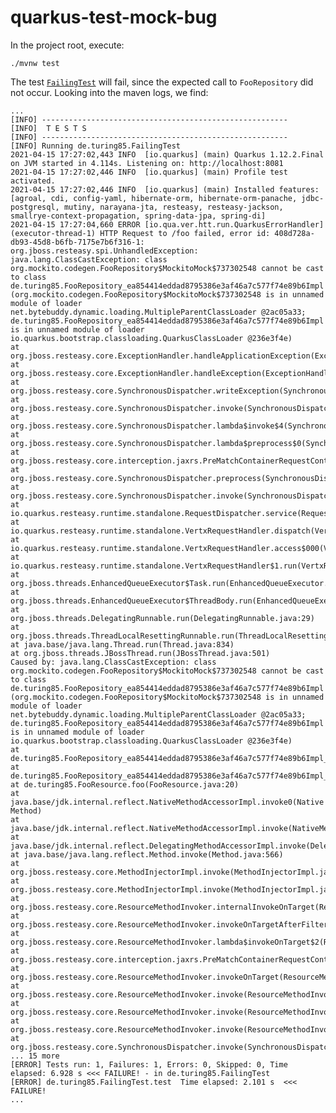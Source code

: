 # quarkus-test-mock-bug 

In the project root, execute:

    ./mvnw test

The test [`FailingTest`](./src/test/java/de/turing85/FailingTest.java) will fail, since the expected call to 
`FooRepository` did not occur. Looking into the maven logs, we find:

    ...
    [INFO] -------------------------------------------------------
    [INFO]  T E S T S
    [INFO] -------------------------------------------------------
    [INFO] Running de.turing85.FailingTest
    2021-04-15 17:27:02,443 INFO  [io.quarkus] (main) Quarkus 1.12.2.Final on JVM started in 4.114s. Listening on: http://localhost:8081
    2021-04-15 17:27:02,446 INFO  [io.quarkus] (main) Profile test activated.
    2021-04-15 17:27:02,446 INFO  [io.quarkus] (main) Installed features: [agroal, cdi, config-yaml, hibernate-orm, hibernate-orm-panache, jdbc-postgresql, mutiny, narayana-jta, resteasy, resteasy-jackson, smallrye-context-propagation, spring-data-jpa, spring-di]
    2021-04-15 17:27:04,660 ERROR [io.qua.ver.htt.run.QuarkusErrorHandler] (executor-thread-1) HTTP Request to /foo failed, error id: 408d728a-db93-45d8-b6fb-7175e7b6f316-1: org.jboss.resteasy.spi.UnhandledException: java.lang.ClassCastException: class org.mockito.codegen.FooRepository$MockitoMock$737302548 cannot be cast to class de.turing85.FooRepository_ea854414eddad8795386e3af46a7c577f74e89b6Impl (org.mockito.codegen.FooRepository$MockitoMock$737302548 is in unnamed module of loader net.bytebuddy.dynamic.loading.MultipleParentClassLoader @2ac05a33; de.turing85.FooRepository_ea854414eddad8795386e3af46a7c577f74e89b6Impl is in unnamed module of loader io.quarkus.bootstrap.classloading.QuarkusClassLoader @236e3f4e)
    at org.jboss.resteasy.core.ExceptionHandler.handleApplicationException(ExceptionHandler.java:106)
    at org.jboss.resteasy.core.ExceptionHandler.handleException(ExceptionHandler.java:372)
    at org.jboss.resteasy.core.SynchronousDispatcher.writeException(SynchronousDispatcher.java:218)
    at org.jboss.resteasy.core.SynchronousDispatcher.invoke(SynchronousDispatcher.java:519)
    at org.jboss.resteasy.core.SynchronousDispatcher.lambda$invoke$4(SynchronousDispatcher.java:261)
    at org.jboss.resteasy.core.SynchronousDispatcher.lambda$preprocess$0(SynchronousDispatcher.java:161)
    at org.jboss.resteasy.core.interception.jaxrs.PreMatchContainerRequestContext.filter(PreMatchContainerRequestContext.java:364)
    at org.jboss.resteasy.core.SynchronousDispatcher.preprocess(SynchronousDispatcher.java:164)
    at org.jboss.resteasy.core.SynchronousDispatcher.invoke(SynchronousDispatcher.java:247)
    at io.quarkus.resteasy.runtime.standalone.RequestDispatcher.service(RequestDispatcher.java:73)
    at io.quarkus.resteasy.runtime.standalone.VertxRequestHandler.dispatch(VertxRequestHandler.java:138)
    at io.quarkus.resteasy.runtime.standalone.VertxRequestHandler.access$000(VertxRequestHandler.java:41)
    at io.quarkus.resteasy.runtime.standalone.VertxRequestHandler$1.run(VertxRequestHandler.java:93)
    at org.jboss.threads.EnhancedQueueExecutor$Task.run(EnhancedQueueExecutor.java:2415)
    at org.jboss.threads.EnhancedQueueExecutor$ThreadBody.run(EnhancedQueueExecutor.java:1452)
    at org.jboss.threads.DelegatingRunnable.run(DelegatingRunnable.java:29)
    at org.jboss.threads.ThreadLocalResettingRunnable.run(ThreadLocalResettingRunnable.java:29)
    at java.base/java.lang.Thread.run(Thread.java:834)
    at org.jboss.threads.JBossThread.run(JBossThread.java:501)
    Caused by: java.lang.ClassCastException: class org.mockito.codegen.FooRepository$MockitoMock$737302548 cannot be cast to class de.turing85.FooRepository_ea854414eddad8795386e3af46a7c577f74e89b6Impl (org.mockito.codegen.FooRepository$MockitoMock$737302548 is in unnamed module of loader net.bytebuddy.dynamic.loading.MultipleParentClassLoader @2ac05a33; de.turing85.FooRepository_ea854414eddad8795386e3af46a7c577f74e89b6Impl is in unnamed module of loader io.quarkus.bootstrap.classloading.QuarkusClassLoader @236e3f4e)
    at de.turing85.FooRepository_ea854414eddad8795386e3af46a7c577f74e89b6Impl_ClientProxy.arc$delegate(FooRepository_ea854414eddad8795386e3af46a7c577f74e89b6Impl_ClientProxy.zig:69)
    at de.turing85.FooRepository_ea854414eddad8795386e3af46a7c577f74e89b6Impl_ClientProxy.save(FooRepository_ea854414eddad8795386e3af46a7c577f74e89b6Impl_ClientProxy.zig:599)
    at de.turing85.FooResource.foo(FooResource.java:20)
    at java.base/jdk.internal.reflect.NativeMethodAccessorImpl.invoke0(Native Method)
    at java.base/jdk.internal.reflect.NativeMethodAccessorImpl.invoke(NativeMethodAccessorImpl.java:62)
    at java.base/jdk.internal.reflect.DelegatingMethodAccessorImpl.invoke(DelegatingMethodAccessorImpl.java:43)
    at java.base/java.lang.reflect.Method.invoke(Method.java:566)
    at org.jboss.resteasy.core.MethodInjectorImpl.invoke(MethodInjectorImpl.java:170)
    at org.jboss.resteasy.core.MethodInjectorImpl.invoke(MethodInjectorImpl.java:130)
    at org.jboss.resteasy.core.ResourceMethodInvoker.internalInvokeOnTarget(ResourceMethodInvoker.java:643)
    at org.jboss.resteasy.core.ResourceMethodInvoker.invokeOnTargetAfterFilter(ResourceMethodInvoker.java:507)
    at org.jboss.resteasy.core.ResourceMethodInvoker.lambda$invokeOnTarget$2(ResourceMethodInvoker.java:457)
    at org.jboss.resteasy.core.interception.jaxrs.PreMatchContainerRequestContext.filter(PreMatchContainerRequestContext.java:364)
    at org.jboss.resteasy.core.ResourceMethodInvoker.invokeOnTarget(ResourceMethodInvoker.java:459)
    at org.jboss.resteasy.core.ResourceMethodInvoker.invoke(ResourceMethodInvoker.java:419)
    at org.jboss.resteasy.core.ResourceMethodInvoker.invoke(ResourceMethodInvoker.java:393)
    at org.jboss.resteasy.core.ResourceMethodInvoker.invoke(ResourceMethodInvoker.java:68)
    at org.jboss.resteasy.core.SynchronousDispatcher.invoke(SynchronousDispatcher.java:492)
    ... 15 more
    [ERROR] Tests run: 1, Failures: 1, Errors: 0, Skipped: 0, Time elapsed: 6.928 s <<< FAILURE! - in de.turing85.FailingTest
    [ERROR] de.turing85.FailingTest.test  Time elapsed: 2.101 s  <<< FAILURE!
    ...